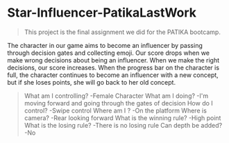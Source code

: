 # Star-Influencer-PatikaLastWork
 
> This project is the final assignment we did for the PATIKA bootcamp.

The character in our game aims to become an influencer by passing through decision gates and collecting emoji. Our score drops when we make wrong decisions about being an influencer. When we make the right decisions, our score increases. When the progress bar on the character is full, the character continues to become an influencer with a new concept, but if she loses points, she will go back to her old concept.

>What am I controlling?
-Female Character
>What am I doing?
-I'm moving forward and going through the gates of decision
>How do I control?
-Swipe control
>Where am I ? 
-On the platform
>Where is camera?
-Rear looking forward
>What is the winning rule?
-High point
>What is the losing rule?
-There is no losing rule
>Can depth be added?
-No

